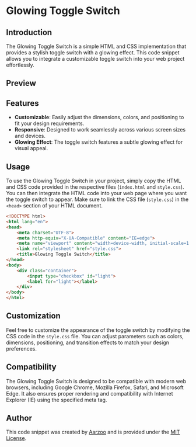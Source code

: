 # Glowing Toggle Switch

## Introduction

The Glowing Toggle Switch is a simple HTML and CSS implementation that provides a stylish toggle switch with a glowing effect. This code snippet allows you to integrate a customizable toggle switch into your web project effortlessly.

## Preview


## Features

- **Customizable**: Easily adjust the dimensions, colors, and positioning to fit your design requirements.
- **Responsive**: Designed to work seamlessly across various screen sizes and devices.
- **Glowing Effect**: The toggle switch features a subtle glowing effect for visual appeal.

## Usage

To use the Glowing Toggle Switch in your project, simply copy the HTML and CSS code provided in the respective files (`index.html` and `style.css`). You can then integrate the HTML code into your web page where you want the toggle switch to appear. Make sure to link the CSS file (`style.css`) in the `<head>` section of your HTML document.

```html
<!DOCTYPE html>
<html lang="en">
<head>
    <meta charset="UTF-8">
    <meta http-equiv="X-UA-Compatible" content="IE=edge">
    <meta name="viewport" content="width=device-width, initial-scale=1.0">
    <link rel="stylesheet" href="style.css">
    <title>Glowing Toggle Switch</title>
</head>
<body>
    <div class="container">
        <input type="checkbox" id="light">
        <label for="light"></label>
    </div>
</body>
</html>
```

## Customization

Feel free to customize the appearance of the toggle switch by modifying the CSS code in the `style.css` file. You can adjust parameters such as colors, dimensions, positioning, and transition effects to match your design preferences.

## Compatibility

The Glowing Toggle Switch is designed to be compatible with modern web browsers, including Google Chrome, Mozilla Firefox, Safari, and Microsoft Edge. It also ensures proper rendering and compatibility with Internet Explorer (IE) using the specified meta tag.

## Author

  This code snippet was created by [Aarzoo](https://twitter.com/withaarzoo) and is provided under the [MIT License](https://opensource.org/licenses/MIT).
